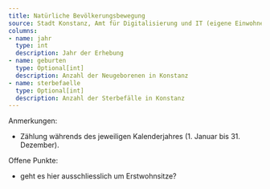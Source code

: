 ```yaml
---
title: Natürliche Bevölkerungsbewegung
source: Stadt Konstanz, Amt für Digitalisierung und IT (eigene Einwohnerfortschreibung)
columns:
- name: jahr
  type: int
  description: Jahr der Erhebung
- name: geburten
  type: Optional[int]
  description: Anzahl der Neugeborenen in Konstanz
- name: sterbefaelle
  type: Optional[int]
  description: Anzahl der Sterbefälle in Konstanz
---
```

Anmerkungen:

- Zählung währends des jeweiligen Kalenderjahres (1. Januar bis 31. Dezember).

Offene Punkte:

- geht es hier ausschliesslich um Erstwohnsitze?
